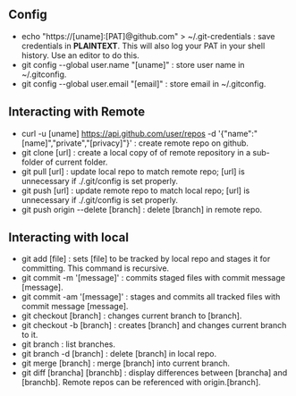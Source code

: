 ## Config
- echo "https://[uname]:[PAT]@github.com" > ~/.git-credentials : save credentials in <strong>PLAINTEXT</strong>. This will also log your PAT in your shell history. Use an editor to do this.
- git config --global user.name "[uname]" : store user name in ~/.gitconfig.
- git config --global user.email "[email]" : store email in ~/.gitconfig.

## Interacting with Remote
- curl -u [uname] https://api.github.com/user/repos -d '{"name":"[name]","private","[privacy]"}' : create remote repo on github.
- git clone [url] : create a local copy of of remote repository in a sub-folder of current folder.
- git pull [url] : update local repo to match remote repo; [url] is unnecessary if ./.git/config is set properly.
- git push [url] : update remote repo to match local repo; [url] is unnecessary if ./.git/config is set properly.
- git push origin --delete [branch] : delete [branch] in remote repo.

## Interacting with local
- git add [file] : sets [file] to be tracked by local repo and stages it for committing. This command is recursive.
- git commit -m '[message]' : commits staged files with commit message [message].
- git commit -am '[message]' : stages and commits all tracked files with commit message [message].
- git checkout [branch] : changes current branch to [branch].
- git checkout -b [branch] : creates [branch] and changes current branch to it.
- git branch : list branches.
- git branch -d [branch] : delete [branch] in local repo.
- git merge [branch] : merge [branch] into current branch.
- git diff [brancha] [branchb] : display differences between [brancha] and [branchb]. Remote repos can be referenced with origin.[branch].

